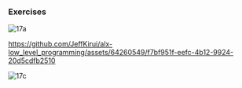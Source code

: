 ### Exercises

![17a](https://github.com/JeffKirui/alx-low_level_programming/assets/64260549/37d29b03-a672-4635-9f93-8197ba6aabb5)

https://github.com/JeffKirui/alx-low_level_programming/assets/64260549/f7bf951f-eefc-4b12-9924-20d5cdfb2510

![17c](https://github.com/JeffKirui/alx-low_level_programming/assets/64260549/7a444b57-2e8c-4f2a-a3ba-634c27f9addb)
